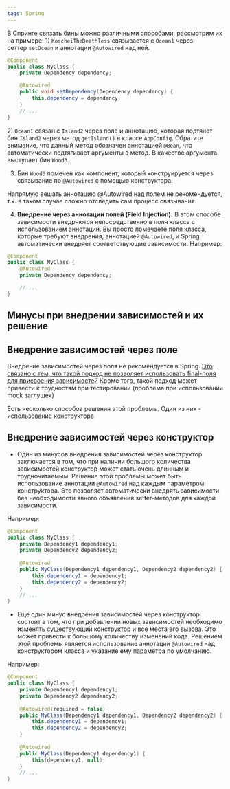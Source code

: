 ```yaml
---
tags: Spring
---
```


В Спринге связать бины можно различными способами, рассмотрим их на примере:
1) `KoscheiTheDeathless` связывается с `Ocean1` через сеттер `setOcean` и аннотации `@Autowired` над ней.
```java
@Component
public class MyClass {
    private Dependency dependency;

    @Autowired
    public void setDependency(Dependency dependency) {
        this.dependency = dependency;
    }
    // ...
}
```

2) `Ocean1` связан с `Island2` через поле и аннотацию, которая подтянет бин `Island2` через метод `getIsland()` в классе `AppConfig`. Обратите внимание, что данный метод обозначен аннотацией `@Bean`, что автоматически подтягивает аргументы в метод. В качестве аргумента выступает бин `Wood3`.

3) Бин `Wood3` помечен как компонент, который конструируется через связывание по `@Autowired` с помощью конструктора.

Напрямую вешать аннотацию @Autowired над полем не рекомендуется, т.к. в таком случае сложно отследить сам процесс связывания.

4) **Внедрение через аннотации полей (Field Injection):** В этом способе зависимости внедряются непосредственно в поля класса с использованием аннотаций. Вы просто помечаете поля класса, которые требуют внедрения, аннотацией `@Autowired`, и Spring автоматически внедряет соответствующие зависимости.
Например:
```java
@Component
public class MyClass {
    @Autowired
    private Dependency dependency;

    // ...
}
```

## Минусы при внедрении зависимостей и их решение

## Внедрение зависимостей через поле

Внедрение зависимостей через поля не рекомендуется в Spring. [Это связано с тем, что такой подход не позволяет использовать final-поля для присвоения зависимостей](https://habr.com/ru/articles/334636/) Кроме того, такой подход может привести к трудностям при тестировании (проблема при использовании mock заглушек)

Есть несколько способов решения этой проблемы. Один из них - использование конструктора
## Внедрение зависимостей через конструктор
- Один из минусов внедрения зависимостей через конструктор заключается в том, что при наличии большого количества зависимостей конструктор может стать очень длинным и трудночитаемым. Решение этой проблемы может быть использование аннотации `@Autowired` над каждым параметром конструктора. Это позволяет автоматически внедрять зависимости без необходимости явного объявления setter-методов для каждой зависимости.

Например:
```java
@Component
public class MyClass {
    private Dependency1 dependency1;
    private Dependency2 dependency2;
    
    @Autowired
    public MyClass(Dependency1 dependency1, Dependency2 dependency2) {
        this.dependency1 = dependency1;
        this.dependency2 = dependency2;
    }
    // ...
}
```

- Еще один минус внедрения зависимостей через конструктор состоит в том, что при добавлении новых зависимостей необходимо изменять существующий конструктор и все места его вызова. Это может привести к большому количеству изменений кода. Решением этой проблемы является использование аннотации `@Autowired` над конструктором класса и указание ему параметра по умолчанию.

Например:
```java
@Component
public class MyClass {
    private Dependency1 dependency1;
    private Dependency2 dependency2;
    
    @Autowired(required = false)
    public MyClass(Dependency1 dependency1, Dependency2 dependency2) {
        this.dependency1 = dependency1;
        this.dependency2 = dependency2;
    }
    
    @Autowired
    public MyClass(Dependency1 dependency1) {
        this(dependency1, null);
    }
    // ...
}
```
